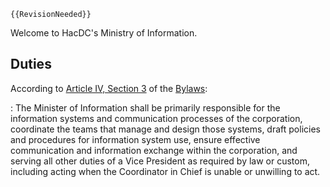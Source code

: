 ```{=mediawiki}
{{RevisionNeeded}}
```
Welcome to HacDC's Ministry of Information.

## Duties

According to [Article IV, Section
3](Bylaws#Section_3:_Duties_of_the_Minister_of_Information)
of the [Bylaws](Bylaws):

:   The Minister of Information shall be primarily responsible for the
    information systems and communication processes of the corporation,
    coordinate the teams that manage and design those systems, draft
    policies and procedures for information system use, ensure effective
    communication and information exchange within the corporation, and
    serving all other duties of a Vice President as required by law or
    custom, including acting when the Coordinator in Chief is unable or
    unwilling to act.
